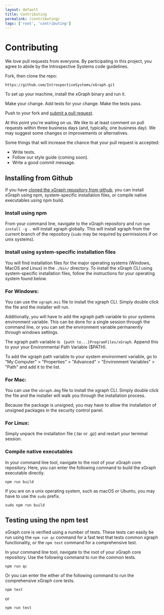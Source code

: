 ```yaml
---
layout: default
title: Contributing
permalink: /contributing/
tags: ['root', 'contributing']
---
```


# Contributing

We love pull requests from everyone. By participating in this project, you
agree to abide by the Introspective Systems code guidelines.

Fork, then clone the repo:

    https://github.com/IntrospectiveSystems/xGraph.git

To set up your machine, install the xGraph binary and run it.

Make your change. Add tests for your change. Make the tests pass.

Push to your fork and [submit a pull request][pr].

[pr]: https://github.com/IntrospectiveSystems/xGraph/compare/

At this point you're waiting on us. We like to at least comment on pull requests
within three business days (and, typically, one business day). We may suggest
some changes or improvements or alternatives.

Some things that will increase the chance that your pull request is accepted:

* Write tests.
* Follow our style guide (coming soon).
* Write a good commit message.


## Installing from Github
If you have [cloned the xGraph repository from github](https://github.com/IntrospectiveSystems/xGraph), 
you can install xGraph using npm, system-specific installation files, or compile 
native executables using npm build.  

### Install using npm 
From your command line, navigate to the xGraph repository and run `npm install -g .` will install xgraph 
globally. This will install xgraph from the current
branch of the repository (`sudo` may be required by permissions if on unix systems).

### Install using system-specific installation files
You will find installation files for the major operating systems (Windows, MacOS and Linux) 
in the `./bin/` directory. To install the xGraph CLI using system-specific installation files, 
follow the instructions for your operating system found below.

### For Windows:
You can use the `xgraph.msi` file to install the xgraph CLI. Simply double
click the file and the installer will run.

Additionally, you will have to add the xgraph path variable to your
systems environment variable. This can be done for a single session
through the command line, or you can set the environment variable
permanently through windows settings.

The xgraph path variable is ``` {path to...}ProgramFiles/xGraph```.
Append this to your your Environmental Path Variable ($PATH).

To add the xgraph path variable to your system environment variable, go
to "My Computer" > "Properties" > "Advanced" > "Environment Variables" > "Path"
and add it to the list.

### For Mac:
You can use the `xGraph.dmg` file to install the xgraph CLI. Simply double
click the file and the installer will walk you through the installation
process.

Because the package is unsigned, you may have to allow the installation
of unsigned packages in the security control panel.

### For Linux:
Simply unpack the installation file (.tar or .gz) and restart your terminal
session.

### Compile native executables
In your command line tool, navigate to the root of your xGraph core repository. 
Here, you can enter the following command to build the xGraph executable directly.

```
npm run build
```

If you are on a unix operating system, such as macOS or Ubuntu, you may have to use 
the `sudo` prefix.
```
sudo npm run build
```

## Testing using the npm test
xGraph core is verified using a number of tests. These tests can easily be run using 
the `npm run qc` command for a fast test that tests common xgraph functionality, or the `npm test` command 
for a comprehensive test.  

In your command line tool, navigate to the root of your xGraph core repository. 
Use the following command to run the common tests.
```
npm run qc
```

Or you can enter the either of the following command to run the comprehensive xGraph core tests.
```
npm test
```
or 
```
npm run test
```

